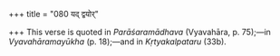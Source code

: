+++
title = "080 यद् द्वयोर्"

+++
This verse is quoted in *Parāśaramādhava* (Vyavahāra, p. 75);—in
*Vyavahāramayūkha* (p. 18);—and in *Kṛtyakalpataru* (33b).


